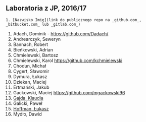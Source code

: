 ## Laboratoria z JP, 2016/17

```
1. [Nazwisko Imię](link do publicznego repo na _github.com_, _bitbucket.com_ lub _gitlab.com_)
```

1. Adach, Dominik - https://github.com/Dadach/
1. Andrearczyk, Seweryn
1. Bannach, Robert
1. Bieńkowski, Adrian
1. Chmielewski, Bartosz
1. Chmielewski, Karol https://github.com/kchmielewski
1. Chodun, Michał
1. Cygert, Sławomir
1. Dymura, Łukasz
1. Dziekan, Maciej
1. Ertmański, Jakub
1. Gackowski, Maciej https://github.com/mgackowski96
1. [Gajda, Klaudia](https://github.com/klaudiaga/srod_prog)
1. Galicki, Paweł
1. [Hoffman, Łukasz](https:/github.com/highkillyou)
1. Mydło, Dawid
